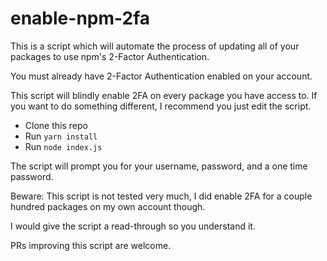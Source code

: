# enable-npm-2fa

This is a script which will automate the process of updating all of your
packages to use npm's 2-Factor Authentication.

You must already have 2-Factor Authentication enabled on your account.

This script will blindly enable 2FA on every package you have access to. If you
want to do something different, I recommend you just edit the script.

- Clone this repo
- Run `yarn install`
- Run `node index.js`

The script will prompt you for your username, password, and a one time password.

Beware: This script is not tested very much, I did enable 2FA for a couple
hundred packages on my own account though.

I would give the script a read-through so you understand it.

PRs improving this script are welcome.
